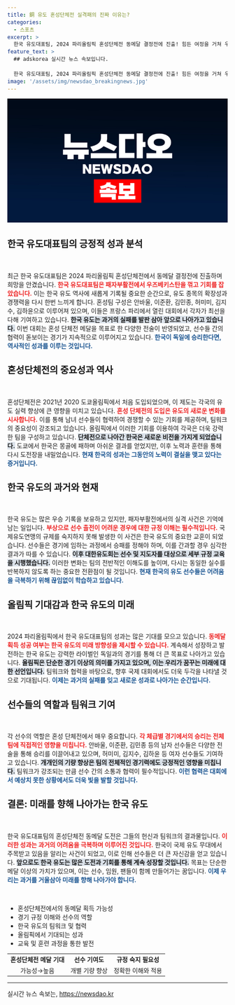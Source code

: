 ```yaml
---
title: 銅 유도 혼성단체전 실격패의 진짜 이유는?
categories:
  - 스포츠
excerpt: >
  한국 유도대표팀, 2024 파리올림픽 혼성단체전 동메달 결정전에 진출! 힘든 여정을 거쳐 우즈베키스탄을 꺾고 역사적인 메달에 도전한다. 독일을 상대할 한국, 첫 혼성단체전 메달의 꿈은 이루어질까? 클릭해 확인하세요!
feature_text: >
  ## adskorea 실시간 뉴스 속보입니다.

  한국 유도대표팀, 2024 파리올림픽 혼성단체전 동메달 결정전에 진출! 힘든 여정을 거쳐 우즈베키스탄을 꺾고 역사적인 메달에 도전한다. 독일을 상대할 한국, 첫 혼성단체전 메달의 꿈은 이루어질까? 클릭해 확인하세요!
image: '/assets/img/newsdao_breakingnews.jpg'
---
```


<p><img src="/assets/img/newsdao_breakingnews.jpg" alt="adskorea 속보" /></p>

<h2 data-ke-size="size26">한국 유도대표팀의 긍정적 성과 분석</h2>

<p data-ke-size="size16">&nbsp;</p>

<p>최근 한국 유도대표팀은 2024 파리올림픽 혼성단체전에서 동메달 결정전에 진출하며 희망을 안겼습니다. <b><span style="color: #ee2323;">한국 유도대표팀은 패자부활전에서 우즈베키스탄을 꺾고 기회를 잡았습니다.</span></b> 이는 한국 유도 역사에 새롭게 기록될 중요한 순간으로, 유도 종목의 확장성과 경쟁력을 다시 한번 느끼게 합니다. 혼성팀 구성은 안바울, 이준환, 김민종, 허미미, 김지수, 김하윤으로 이루어져 있으며, 이들은 프랑스 파리에서 열린 대회에서 각자가 최선을 다해 기여하고 있습니다. <b><span style="background-color: #21538527;">한국 유도는 과거의 실패를 발판 삼아 앞으로 나아가고 있습니다.</span></b> 이번 대회는 혼성 단체전 메달을 목표로 한 다양한 전술이 반영되었고, 선수들 간의 협력이 돋보이는 경기가 지속적으로 이루어지고 있습니다. <b><span style="color: #1a5490;">한국이 독일에 승리한다면, 역사적인 성과를 이루는 것입니다.</span></b></p>

<h2 data-ke-size="size26">혼성단체전의 중요성과 역사</h2>

<p data-ke-size="size16">&nbsp;</p>

<p>혼성단체전은 2021년 2020 도쿄올림픽에서 처음 도입되었으며, 이 제도는 각국의 유도 실력 향상에 큰 영향을 미치고 있습니다. <b><span style="color: #ee2323;">혼성 단체전의 도입은 유도의 새로운 변화를 시사합니다.</span></b> 이를 통해 남녀 선수들이 협력하여 경쟁할 수 있는 기회를 제공하며, 팀워크의 중요성이 강조되고 있습니다. 올림픽에서 이러한 기회를 이용하여 각국은 더욱 강력한 팀을 구성하고 있습니다. <b><span style="background-color: #21538527;">단체전으로 나아간 한국은 새로운 비전을 가지게 되었습니다.</span></b> 도쿄에서 한국은 몽골에 패하며 아쉬운 결과를 얻었지만, 이후 노력과 훈련을 통해 다시 도전장을 내밀었습니다. <b><span style="color: #1a5490;">현재 한국의 성과는 그동안의 노력이 결실을 맺고 있다는 증거입니다.</span></b></p>

<h2 data-ke-size="size26">한국 유도의 과거와 현재</h2>

<p data-ke-size="size16">&nbsp;</p>

<p>한국 유도는 많은 우승 기록을 보유하고 있지만, 패자부활전에서의 실격 사건은 기억에 남는 일입니다. <b><span style="color: #ee2323;">부상으로 선수 출전이 어려운 경우에 대한 규정 이해는 필수적입니다.</span></b> 국제유도연맹의 규제를 숙지하지 못해 발생한 이 사건은 한국 유도의 중요한 교훈이 되었습니다. 선수들은 경기에 임하는 과정에서 승패를 정해야 하며, 이를 간과할 경우 심각한 결과가 따를 수 있습니다. <b><span style="background-color: #21538527;">이후 대한유도회는 선수 및 지도자를 대상으로 세부 규정 교육을 시행했습니다.</span></b> 이러한 변화는 팀의 전반적인 이해도를 높이며, 다시는 동일한 실수를 반복하지 않도록 하는 중요한 전환점이 될 것입니다. <b><span style="color: #1a5490;">현재 한국의 유도 선수들은 어려움을 극복하기 위해 끊임없이 학습하고 있습니다.</span></b></p>

<h2 data-ke-size="size26">올림픽 기대감과 한국 유도의 미래</h2>

<p data-ke-size="size16">&nbsp;</p>

<p>2024 파리올림픽에서 한국 유도대표팀의 성과는 많은 기대를 모으고 있습니다. <b><span style="color: #ee2323;">동메달 획득 성공 여부는 한국 유도의 미래 방향성을 제시할 수 있습니다.</span></b> 계속해서 성장하고 발전하는 한국 유도는 강력한 라이벌인 독일과의 경기를 통해 더 큰 목표로 나아가고 있습니다. <b><span style="background-color: #21538527;">올림픽은 단순한 경기 이상의 의미를 가지고 있으며, 이는 우리가 꿈꾸는 미래에 대한 선언입니다.</span></b> 팀워크와 협력을 바탕으로, 향후 국제 대회에서도 더욱 두각을 나타낼 것으로 기대됩니다. <b><span style="color: #1a5490;">이제는 과거의 실패를 잊고 새로운 성과로 나아가는 순간입니다.</span></b></p>

<h2 data-ke-size="size26">선수들의 역할과 팀워크 기여</h2>

<p data-ke-size="size16">&nbsp;</p>

<p>각 선수의 역할은 혼성 단체전에서 매우 중요합니다. <b><span style="color: #ee2323;">각 체급별 경기에서의 승리는 전체 팀에 직접적인 영향을 미칩니다.</span></b> 안바울, 이준환, 김민종 등의 남자 선수들은 다양한 전술을 통해 승리를 이끌어내고 있으며, 허미미, 김지수, 김하윤 등 여자 선수들도 기여하고 있습니다. <b><span style="background-color: #21538527;">개개인의 기량 향상은 팀의 전체적인 경기력에도 긍정적인 영향을 미칩니다.</span></b> 팀워크가 강조되는 만큼 선수 간의 소통과 협력이 필수적입니다. <b><span style="color: #1a5490;">이런 협력은 대회에서 예상치 못한 상황에서도 더욱 빛을 발할 것입니다.</span></b></p>

<h2 data-ke-size="size26">결론: 미래를 향해 나아가는 한국 유도</h2>

<p data-ke-size="size16">&nbsp;</p>

<p>한국 유도대표팀의 혼성단체전 동메달 도전은 그들의 헌신과 팀워크의 결과물입니다. <b><span style="color: #ee2323;">이러한 성과는 과거의 어려움을 극복하며 이루어진 것입니다.</span></b> 한국이 국제 유도 무대에서 주목받고 있음을 알리는 사건이 되었고, 이로 인해 선수들은 더 큰 자신감을 얻고 있습니다. <b><span style="background-color: #21538527;">앞으로도 한국 유도는 많은 도전과 기회를 통해 계속 성장할 것입니다.</span></b> 목표는 단순한 메달 이상의 가치가 있으며, 이는 선수, 임원, 팬들이 함께 만들어가는 꿈입니다. <b><span style="color: #1a5490;">이제 우리는 과거를 거울삼아 미래를 향해 나아가야 합니다.</span></b></p>

<p data-ke-size="size16">&nbsp;</p>

<ul>
<li>혼성단체전에서의 동메달 획득 가능성</li>
<li>경기 규정 이해와 선수의 역할</li>
<li>한국 유도의 팀워크 및 협력</li>
<li>올림픽에서 기대되는 성과</li>
<li>교육 및 훈련 과정을 통한 발전</li>
</ul>

<table style="width: 100%; border-collapse: collapse;">
<tr>
<td style="text-align: center; height: 17px;"><b>혼성단체전 메달 기대</b></td>
<td style="text-align: center; height: 17px;"><b>선수 기여도</b></td>
<td style="text-align: center; height: 17px;"><b>규정 숙지 필요성</b></td>
</tr>
<tr>
<td style="text-align: center; height: 17px;">가능성→높음</td>
<td style="text-align: center; height: 17px;">개별 기량 향상</td>
<td style="text-align: center; height: 17px;">정확한 이해와 적용</td>
</tr>
</table>

<hr>
실시간 뉴스 속보는, <a href="https://newsdao.kr" rel="dofollow">https://newsdao.kr</a>


